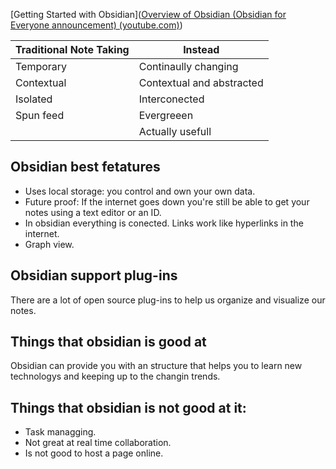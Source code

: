 
[Getting Started with Obsidian]([Overview of Obsidian (Obsidian for Everyone announcement) (youtube.com)](https://www.youtube.com/watch?v=HNFF_EeFr9Y&list=PL-1Nqb2waX4Vba6QDVS5rhnSb9pZGTO4b&index=1&t=16s))

| Traditional Note Taking | Instead                   |
| ----------------------- | ------------------------- |
| Temporary               | Continaully changing      |
| Contextual              | Contextual and abstracted |
| Isolated                | Interconected             |
| Spun feed               | Evergreeen                |
|                         | Actually usefull          |

## Obsidian best fetatures
- Uses local storage: you control and own your own data.
- Future proof: If the internet goes down you're still be able to get your notes using a text editor or an ID.
- In obsidian everything is conected. Links work like hyperlinks in the internet.
- Graph view.

## Obsidian support plug-ins
There are a lot of open source plug-ins to help us organize and visualize our notes.

## Things that obsidian is good at
Obsidian can provide you with an structure that helps you to learn new technologys and keeping up to the changin trends.

## Things that obsidian is not good at it:
- Task managging.
- Not great at real time collaboration.
- Is not good to host a page online.


